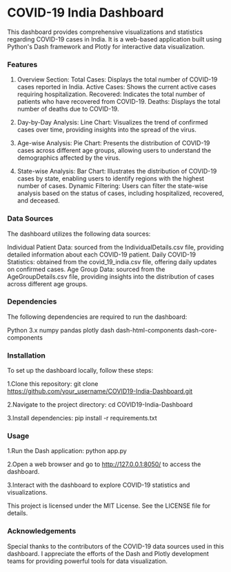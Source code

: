 <h1>COVID-19 India Dashboard</h1>

This dashboard provides comprehensive visualizations and statistics regarding COVID-19 cases in India. It is a web-based application built using Python's Dash framework and Plotly for interactive data visualization.

<h3>Features</h3>

1. Overview Section:
Total Cases: Displays the total number of COVID-19 cases reported in India.
Active Cases: Shows the current active cases requiring hospitalization.
Recovered: Indicates the total number of patients who have recovered from COVID-19.
Deaths: Displays the total number of deaths due to COVID-19.

2. Day-by-Day Analysis:
Line Chart: Visualizes the trend of confirmed cases over time, providing insights into the spread of the virus.

3. Age-wise Analysis:
Pie Chart: Presents the distribution of COVID-19 cases across different age groups, allowing users to understand the demographics affected by the virus.

4. State-wise Analysis:
Bar Chart: Illustrates the distribution of COVID-19 cases by state, enabling users to identify regions with the highest number of cases.
Dynamic Filtering: Users can filter the state-wise analysis based on the status of cases, including hospitalized, recovered, and deceased.

<h3>Data Sources</h3>

The dashboard utilizes the following data sources:

Individual Patient Data: sourced from the IndividualDetails.csv file, providing detailed information about each COVID-19 patient.
Daily COVID-19 Statistics: obtained from the covid_19_india.csv file, offering daily updates on confirmed cases.
Age Group Data: sourced from the AgeGroupDetails.csv file, providing insights into the distribution of cases across different age groups.

<h3>Dependencies</h3>

The following dependencies are required to run the dashboard:

Python 3.x
numpy
pandas
plotly
dash
dash-html-components
dash-core-components

<h3>Installation</h3>

To set up the dashboard locally, follow these steps:

1.Clone this repository:
git clone https://github.com/your_username/COVID19-India-Dashboard.git

2.Navigate to the project directory:
cd COVID19-India-Dashboard

3.Install dependencies:
pip install -r requirements.txt

<h3>Usage</h3>

1.Run the Dash application:
python app.py

2.Open a web browser and go to http://127.0.0.1:8050/ to access the dashboard.

3.Interact with the dashboard to explore COVID-19 statistics and visualizations.

This project is licensed under the MIT License. See the LICENSE file for details.

<h3>Acknowledgements </h3>
Special thanks to the contributors of the COVID-19 data sources used in this dashboard.
I appreciate the efforts of the Dash and Plotly development teams for providing powerful tools for data visualization.
